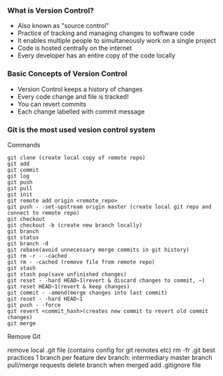 ### What is Version Control?

* Also known as "source control"
* Practice of tracking and managing changes to software code
* It enables multiple people to simultaneously work on a single project
* Code is hosted centrally on the internet
* Every developer has an entire copy of the code locally


### Basic Concepts of Version Control

* Version Control keeps a history of changes
* Every code change and file is tracked!
* You can revert commits
* Each change labelled with commit message

### Git is the most used vesion control system 

Commands

    git clone (create local copy of remote repo)
    git add
    git commit
    git log
    git push
    git pull
    git init
    git remote add origin <remote_repo>
    git push - -set-upstream origin master (create local git repo and connect to remote repo)
    git checkout
    git checkout -b (create new branch locally)
    git branch
    git status
    git branch -d
    git rebase(avoid unnecessary merge commits in git history)
    git rm -r - -cached
    git rm - -cached (remove file from remote repo)
    git stash
    git stash pop(save unfinished changes)
    git reset - -hard HEAD~1(revert & discard changes to commit, ~)
    git reset HEAD~1(revert & keep changes)
    git commit - -amend(merge changes into last commit)
    git reset - -hard HEAD~1
    git push - -force
    git revert <commit_hash>(creates new commit to revert old commit changes)
    git merge

Remove Git

remove local .git file (contains config for git remotes etc) rm -fr .git
best practices
1 branch per feature dev branch: intermediary master branch pull/merge requests delete branch when merged add .gitignore file